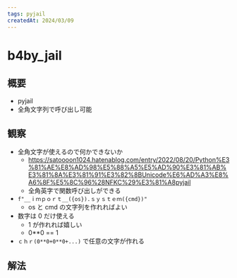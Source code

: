```yaml
---
tags: pyjail
createdAt: 2024/03/09
---
```


# b4by_jail

## 概要

* pyjail
* 全角文字列で呼び出し可能

## 観察

* 全角文字が使えるので何かできないか
  * <https://satoooon1024.hatenablog.com/entry/2022/08/20/Python%E3%81%AE%E8%AD%98%E5%88%A5%E5%AD%90%E3%81%AB%E3%81%8A%E3%81%91%E3%82%8BUnicode%E6%AD%A3%E8%A6%8F%E5%8C%96%28NFKC%29%E3%81%A8pyjail>
  * 全角英字で関数呼び出しができる
* `f"__ｉｍｐｏｒｔ__({os}).ｓｙｓｔｅｍ({cmd})"`
  * os と cmd の文字列を作れればよい
* 数字は 0 だけ使える
  * 1 が作れれば嬉しい
  * 0**0 == 1
* `ｃｈｒ(0**0+0**0+...)` で任意の文字が作れる

## 解法
